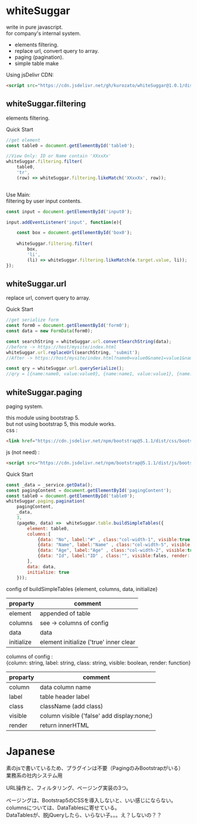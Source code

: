 # whiteSuggar

write in pure javascript.    
for company's internal system.    

- elements filtering.
- replace url, convert query to array.
- paging (pagination).
- simple table make

Using jsDelivr CDN:
```html
<script src="https://cdn.jsdelivr.net/gh/kurozato/whiteSuggar@1.0.1/dist/whiteSuggar.js"></script>
```

## whiteSuggar.filtering
elements filtering.    

Quick Start
```js
//get element 
const table0 = document.getElementById('table0');

//View Only: ID or Name contain 'XXxxXx'
whiteSuggar.filtering.filter(
    table0,
    'tr',
    (row) => whiteSuggar.filtering.likeMatch('XXxxXx', row));
    
```
Use Main:   
filtering by user input contents.
```js
const input = document.getElementById('input0');

input.addEventListener('input', function(e){

    const box = document.getElementById('box0');
    
    whiteSuggar.filtering.filter(
        box,
        'li',
        (li) => whiteSuggar.filtering.likeMatch(e.target.value, li));
});    
```

## whiteSuggar.url

replace url, convert query to array.    

Quick Start
```js
//get serialize form
const form0 = document.getElementById('form0');
const data = new FormData(form0);

const searchString = whiteSuggar.url.convertSearchString(data);
//before -> https://host/mysite/index.html
whiteSuggar.url.replaceUrl(searchString, 'submit');
//After -> https://host/mysite/index.html?name0=value0&name1=value1&name2=value2#submit

const qry = whiteSuggar.url.querySerialize();
//qry = [{name:name0, value:value0}, {name:name1, value:value1}, {name:name2, value:value2}];
```

## whiteSuggar.paging

paging system.    

this module using bootstrap 5.    
but not using bootstrap 5, this module works.    
css :
``` html
<link href="https://cdn.jsdelivr.net/npm/bootstrap@5.1.1/dist/css/bootstrap.min.css" rel="stylesheet" integrity="sha384-F3w7mX95PdgyTmZZMECAngseQB83DfGTowi0iMjiWaeVhAn4FJkqJByhZMI3AhiU" crossorigin="anonymous">
```
js (not need) :
``` html
<script src="https://cdn.jsdelivr.net/npm/bootstrap@5.1.1/dist/js/bootstrap.bundle.min.js" integrity="sha384-/bQdsTh/da6pkI1MST/rWKFNjaCP5gBSY4sEBT38Q/9RBh9AH40zEOg7Hlq2THRZ" crossorigin="anonymous"></script>
```

Quick Start
```js
const _data = _service.getData();
const pagingContent = document.getElementById('pagingContent');
const table0 = document.getElementById('table0');
whiteSuggar.paging.pagination(
    pagingContent,
    _data,
    3,
    (pageNo, data) =>  whiteSuggar.table.buildSimpleTables({
        element: table0,
        columns:[
            {data: "No", label:"#" , class:"col-width-1", visible:true, render: null},
            {data: "Name", label:"Name" , class:"col-width-5", visible:true, render: null},
            {data: "Age", label:"Age" , class:"col-width-2", visible:true, render: (data) => {return `<small>${data}</small>`;}},
            {data: "Id", label:"ID" , class:"", visible:fales, render: null}
        ],
        data: data,
        initialize: true
    }));
```
config of buildSimpleTables
{element, columns, data, initialize}

| proparty | comment |
|---|---|
| element | appended of table |
| columns | see -> columns of config |
| data | data |
| initialize | element initialize ('true' inner clear |

columns of config :    
{column: string, label: string, class: string, visible: boolean, render: function}

| proparty | comment |
|---|---|
| column | data column name |
| label | table header label |
| class | className (add class) |
| visible | column visible ('false' add display:none;) |
| render | return innerHTML |

# Japanese
素のjsで書いているため、プラグインは不要（PagingのみBootstrapがいる）    
業務系の社内システム用    

URL操作と、フィルタリング、ページング実装の3つ。    

ページングは、Bootstrap5のCSSを導入しないと、いい感じにならない。    
columnsについては、DataTablesに寄せている。    
DataTablesが、脱jQueryしたら、いらない子。。。え？しないの？？
